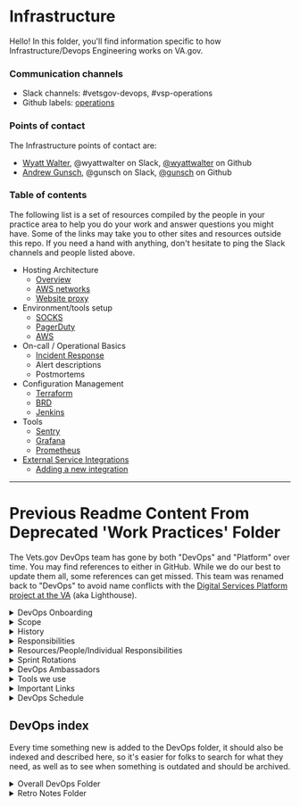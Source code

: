 # Infrastructure 
Hello! In this folder, you'll find information specific to how Infrastructure/Devops Engineering works on VA.gov. 

### Communication channels
- Slack channels: #vetsgov-devops, #vsp-operations
- Github labels: [operations](https://app.zenhub.com/workspaces/vsp-5cedc9cce6e3335dc5a49fc4/board?labels=operations&repos=133843125)

### Points of contact
The Infrastructure points of contact are:  
- [Wyatt Walter](mailto:wyatt@adhocteam.us), @wyattwalter on Slack, [@wyattwalter](https://github.com/wyattwalter) on Github
- [Andrew Gunsch](mailto:andrew.gunsch@adhocteam.us), @gunsch on Slack, [@gunsch](https://github.com/gunsch) on Github

### Table of contents
The following list is a set of resources compiled by the people in your practice area to help you do your work and answer questions you might have. Some of the links may take you to other sites and resources outside this repo. If you need a hand with anything, don't hesitate to ping the Slack channels and people listed above.
- Hosting Architecture
    - [Overview](https://github.com/department-of-veterans-affairs/vets.gov-team/blob/master/Practice%20Areas/Engineering/TechnicalArchitectureOverview.md)
    - [AWS networks](https://github.com/department-of-veterans-affairs/vets.gov-team/tree/master/Products/Platform/Infrastructure#aws--vaec)
    - [Website proxy](https://github.com/department-of-veterans-affairs/vets.gov-team/tree/master/Products/Platform/Infrastructure#reverse-proxy)
- Environment/tools setup
    - [SOCKS](https://github.com/department-of-veterans-affairs/vets.gov-team/tree/master/Products/Platform/Infrastructure#socks-proxy)
    - [PagerDuty](https://github.com/department-of-veterans-affairs/devops/blob/master/terraform/environments/dsva-pagerduty/README.md)
    - [AWS](https://github.com/department-of-veterans-affairs/devops#setup)
- On-call / Operational Basics
    - [Incident Response](https://github.com/department-of-veterans-affairs/vets.gov-team/tree/master/Products/Platform/Infrastructure#incident-response)
    - Alert descriptions
    - Postmortems
- Configuration Management
    - [Terraform](https://github.com/department-of-veterans-affairs/vets.gov-team/tree/master/Products/Platform/Infrastructure#terraform)
    - [BRD](https://github.com/department-of-veterans-affairs/vets.gov-team/blob/master/Products/Platform/Infrastructure/README.md#integration--deployment-pipeline)
    - [Jenkins](https://github.com/department-of-veterans-affairs/vets.gov-team/blob/master/Products/Platform/Infrastructure/README.md#jenkins)
- Tools
    - [Sentry](https://github.com/department-of-veterans-affairs/vets.gov-team/blob/master/Products/Platform/Infrastructure/README.md#sentry)
    - [Grafana](https://github.com/department-of-veterans-affairs/vets.gov-team/blob/master/Products/Platform/Infrastructure/README.md#grafana)
    - [Prometheus](https://github.com/department-of-veterans-affairs/vets.gov-team/blob/master/Products/Platform/Infrastructure/README.md#prometheus)
- [External Service Integrations](https://github.com/department-of-veterans-affairs/devops/blob/master/docs/External%20Service%20Integrations/README.md)
    - [Adding a new integration](https://github.com/department-of-veterans-affairs/devops/blob/master/docs/External%20Service%20Integrations/Adding%20A%20New%20Integration.md)


---

# Previous Readme Content From Deprecated 'Work Practices' Folder
The Vets.gov DevOps team has gone by both "DevOps" and "Platform" over time. You may find references to either in GitHub. While we do our best to update them all, some references can get missed. This team was renamed back to "DevOps" to avoid name conflicts with the [Digital Services Platform project at the VA](https://github.com/department-of-veterans-affairs/va-digital-services-platform-docs) (aka Lighthouse).

<details>
  
<summary>DevOps Onboarding</summary>

## DevOps Onboarding

Welcome to the team! If all has gone well, you've made it through our [main onboarding section](https://github.com/department-of-veterans-affairs/vets.gov-team/wiki/Onboarding) and you're ready to start work with the DevOps teem. This should help you get started. 

Resources from the sprint teams will work with the DevOps team regularly to encourage further cross-product communication. In onboarding, find out what we do, our history, our responsibilities, and who the people are who share those responsibilities.

[Get started on the DevOps team](https://github.com/department-of-veterans-affairs/vets.gov-team/blob/master/Practice%20Areas/Engineering/Infrastructure/Onboarding.md).

</details>

<details>
  
<summary>Scope</summary>

## Scope

DevOps provides development and maintenance resources with a focus on establishing reusable libraries, patterns, and processes for use across the Vets.gov project. Efforts may span the entirety of the project stack, including documentation, design, frontend, backend, supporting services, process, and infrastructure.

This team should be consulted on new application sprint team developments, but will not monopolize development of cross-product features. Rather, they are responsible for helping these teams build those features as reusable, maintainable components.

</details>

<details>
  
<summary>History</summary>

## History

The DevOps team originally provided infrastructure and deployment processes for the Vets.gov project. The DSVA maintained a separate team to build similar components for Appeals. Both projects continued to develop separate infrastructure and utilities to better support application development. Frequent dialog between the teams led to the utilization of similar technologies, but implementation details differed.

An effort to reduce the duplication of work and take advantage of the common technology stack led to the development of a framework capable of providing a common set of tools and provisioning with the ability to customize as needed for each project. This work, resulting in the ability to solve common problems faced by both teams, led to the creation of the DSVA SRE team. This new team breaks down silos between the Appeals and Vets.gov teams, and provides the opportunity to further scale resources and services into additional DSVA projects and ultimately to the VA. For more information, see the [SRE Team design rationale](https://github.com/department-of-veterans-affairs/devops/blob/master/docs/SRETeam.md). 

DevOps historically contributed to a common technology stack across the Vets.gov application stack as well. The team developed common monitoring, logging, exception tracking systems, and assisted with the integration of basic resilience patterns. Contributions to documentation and process helped formalize requirements for code review and incident response. 

This team continues to break down silos between sprint teams by reimplementing the pattern that led to the DSVA SRE team. 

</details>

<details>
  
<summary>Responsibilities</summary>

## Responsibilities

Responsibilities includes operation and maintenance of Vets.gov systems, as well as development aimed at providing new features for and enhancement of those systems. Additionally, we develop documentation, libraries, services, and features that enhance and enable the development of products across the application sprint teams. We train and consult with application sprint teams to ensure these resources are utilized properly, and encourage ownership of product operation in the production environment.

### Vets.gov

* Develop and maintain infrastructure
* Develop and maintain high-level monitoring and alerts functionality
* Develop and maintain deployment pipeline
* Develop and maintain source control management
* Develop and maintain change preview functionality
* Record release/deployment information
* Respond to operation and security incidents
* Maintain backup systems and execute recovery operations
* Optimize for system performance
* Perform schema modifications and data migrations
* Develop and evangelize platform services
* Provide framework for resilience patterns

### DSVA SRE

* Strategic planning
* System operation and maintenance
* Participate in on-call rotations for common services
* Perform Shared configuration updates / bug fixes
* ATO
* Perform cross-team audits
* Consolidate documentation

</details>

<details>
  
<summary>Resources/People/Individual Responsibilities</summary>

## Resources/People/Individual Responsibilities

| Name | Roles |
| --- | --- |
| Brian Gryth | Delivery Owner / ATO Product Manager |
| Wyatt Walter | Product Owner / Tech Lead |
| TBD | Backend Engineer / Full Stack Engineer |
| James Kassemi | Backend Engineer / ATO Product Support / DevOps Engineer (Limited Capacity) |
| Craig Butler | DevOps Engineer / ATO Product Support |
| Aaron Wieczorek | DevOps Engineer (Limited Capacity) / ATO Product Consultant / DSVA Liaison |

### Product Owner / Tech Lead

* Ensure team is operating effectively to achieve overall team goals
* Ensure reliability and correctness in team technical deliverables
* Provide team technical strategy
* Understand upcoming product requirements and roadmap
* Participate in feature development and lead technical direction
* Develop and review postmortems for all significant events
* Coordinate with delivery manager to ensure timely and transparent delivery
* Organize team on-call schedules
* Perform 1:1’s with all members of the team
* Perform interviews with potential candidates for team
* Coordinate with DSVA SRE team on major technical strategy decisions
* Consult with Vets technical lead on all major requirements and developments
* Ensure team is utilizing up to date documentation for architecture and system response
* Interface with external service providers to ensure and maintain reliable integrations
* Establish and maintain security audit procedures

### Backend Engineer

* Build reusable, performant, tested, and correct code and libraries for use in the backend application
* Maintain ownership of deliverables in production operation
* Assist with architecture and design of components in the backend application
* Utilize knowledge of infrastructure and deployment pipeline to debug application issues and respond to incidents
* Follow new technologies and suggest updates/improvements
* Perform cross-team code review for backend application additions
* Coordinate with the delivery manager to ensure timely and transparent delivery

### Full Stack Engineer

* Build reusable, performant, tested, and correct code for use in the frontend and backend application
* Maintain ownership of deliverables in production operation
* Assist with architecture and design of components in both the frontend and backend applications
* Work with design, user experience and user research resources to implement frontend deliverables
* Assist with design and architecture of APIs and other integration points
* Coordinate with the delivery manager to ensure timely and transparent delivery
* Perform cross-team code review for backend application additions

### DevOps Engineer

* Build reusable, tested, and correct infrastructure and associated configuration
* Automate recurring tasks
* Provide a path to production for all applications
* Monitor network services, system infrastructure, and application entry/exit points
* Respond to infrastructure and application alerts and incidents
* Maintain ownership of deliverables in production operation
* Utilize knowledge of infrastructure and deployment pipeline to debug application issues
* Liaise with Backend and Frontend engineers to inform and optimize CI/CD pipelines
* Coordinate with the delivery manager to ensure timely and transparent delivery
* Respond to and report remediation of WASA and NESSUS scans
* Perform and respond to internal security audits

### DSVA Liaison

* Provide assistance navigating VA/DSVA policy
* Consult with Platform team on all major new VA/DSVA updates
* Assist with escalation of issues through the proper channels
* Provide background and context for architecture and design of integrations

### ATO Product Manager

* Ensures ATO documentation is in sync with team’s practical security/operational goals and roadmap
* Ensures ATO documentation updated and included in RiskVision
* Coordinates response to ATO requests by ISO
* Delegates review tasks and schedules deliverables with ATO Support / Tech Lead
* Develops and maintains Information Security Assessment and Memorandum of Understanding documentation for external integrations
* Submits and manages ESCCB requests

### ATO Product Support

* Ensure technical accuracy of Privacy Impact Assessments and Privacy Threshold Analysis
* Regularly review Standard Operating Procedures and suggest improvements to documentation
* Work with team to establish required integration points and assist with development of ESCCB requests

### ATO Product Consultant

* Reviews all ATO related documentation for validity against NIST requirements
* Coordinates efforts to consolidate ATO documentation across DSVA projects 

</details>

<details>
  
<summary>Sprint Rotations</summary>

## Rotations

To encourage cross-team collaboration and to ensure usability and applicability of Platform product contributions, we will pull resources from Kudos, Rainbows, Nebula, or Unicorns for single sprint rotations. 

During their rotation, team members will ideally work on a platform feature that is relevant to their sprint team or that they have some relevant background/context on. They will also spend some time working on core DevOps tasks in order to disseminate expertise on how Vets.gov is operated. The rotation schedule should be determined during Program Increment (PI) planning.

</details>

<details>
  
<summary>DevOps Ambassadors</summary>

## Ambassadors

To encourage the continued application of processes and experience from DevOps team rotations, a member of each team will become the DevOps Ambassador. They are responsible for maintaining familiarity with DevOps projects/developments, and ensuring that DevOps is updated with major feature/process developments on their team.

</details>

<details>
  
<summary>Tools we use</summary>
  
## Tools we use

This is a place for you to add the things you use often that you think might be useful to other members of the team. 

- [PR Checklist](https://github.com/department-of-veterans-affairs/vets.gov-team/blob/bf585327f2e54c29431e70c6f9298ef0e0a86694/Practice%20Areas/Engineering/PR-Checklist.md): Code-review guidelines 
- [SiP Prefill Process Document](https://github.com/department-of-veterans-affairs/vets.gov-team/blob/111ec83407c93ec52c155593c30459a7f6ad99ddProducts/Global/SiP-Prefill/Process.md)
- [Maintenance and downtime for VA partners listserv](https://github.com/department-of-veterans-affairs/vets.gov-team/blob/bf18768e1a441053e3ca3bfd0bb8c4e9d3455dad/Groups/DevOps.md)
- [Vets-API Endpoint Punch List](https://github.com/department-of-veterans-affairs/vets.gov-team/blob/09252ff2c2fb73f1bae73d4e994886e49ef4275d/Practice%20Areas/Engineering/vets-api-endpoint-punch-list.md)
- [USDS Mailing Lists](https://github.com/department-of-veterans-affairs/vets.gov-team/blob/54a5be82e0059371d112d3c988c9f32976b8b2b9/Practice%20Areas/mailing-lists.md)
- [DevOps Sprint Log](https://github.com/department-of-veterans-affairs/vets.gov-team/blob/15ceb6538b5b1f5d9d13c5e283bd7516e2e8421b/Practice%20Areas/Engineering/Infrastructure/sprintlog.md)
- [Vets.gov Threat Model](https://github.com/department-of-veterans-affairs/vets.gov-team/blob/09a7ae989bb11b94175c104a583b47cb33c7949b/Products/Vets.gov%20Platform/Infrastructure/threat_model/vetsgov_threat_model.md)
- [Test Plan](https://github.com/department-of-veterans-affairs/vets.gov-team/blob/6408a2430b26f45aaf3644c225f34963a403cf3fProducts/Global/Claim%20Status/file-claim/technical-documents/test-plan.md)
- [Postmortems](https://github.com/department-of-veterans-affairs/vets.gov-team/tree/48f856d8ab5fd1ed89d465878911b2167c4978b8/Postmortems): In the event of a page or service interruption, a postmortem provides a useful reference for understanding problems with our systems and approach, and for communicating the issue to stakeholders. A postmortem should be crafted for every event that causes a page or an interruption to expected service operation.
- [Soft-launch Strategies](https://github.com/department-of-veterans-affairs/vets.gov-team/blob/dab978d07c2e7c38464adf9fb59b21c8850024ba/Practice%20Areas/Engineering/Soft%20Launch%20Strategies.md)
- [Review Instances](https://github.com/department-of-veterans-affairs/vets.gov-team/blob/3451f045f26c6f02d126231825e3a84fb59aeb70/Practice%20Areas/Engineering/Review%20Instances.md)
- [Documented Decisions: Backend Repositories](https://github.com/department-of-veterans-affairs/vets.gov-team/blob/c6e38fa124737b47177f072617d8aa1851f0f875/Practice%20Areas/Engineering/DocumentedDecisions/Vets.gov%20Backend%20Repositories.md)
- [Deployment Process](https://github.com/department-of-veterans-affairs/vets.gov-team/blob/21f38d8322f2b05bc1a2b0c05637d6c2a888c7dc/Practice%20Areas/Engineering/Deployment%20Process.md): Notifying the DevOps team on what feature flags should be enabled/disabled in staging and production environment is an important part of this process.
- [Alerts](https://github.com/department-of-veterans-affairs/vets.gov-team/blob/ea25dd07dc501f86eb38e3276bfced6d2f7be9d2/Practice%20Areas/Engineering/Alerts.md): This document describes alerts generated by Vets.gov monitoring systems.
- [Key Management](https://github.com/department-of-veterans-affairs/vets.gov-team/blob/fe6f2e147f26d6fc1d84fd80cd1185e0d6e0b356/Practice%20Areas/Engineering/Key%20Management.md): This document outlines our guidelines and general practices with regards to managing cryptographic keys and access credentials for protected systems.
- [Sending Metrics Using StatsD](https://github.com/department-of-veterans-affairs/vets.gov-team/blob/cb48d857cb1f2681241380b58fb544ffccbefed9/Practice%20Areas/Engineering/Sending%20Metrics%20Using%20StatsD.md):This document is meant to provide an introduction to how StatsD metrics are sent, how they interact with Prometheus, and how a developer can use them on vets-api.
- [Structured Logging](https://github.com/department-of-veterans-affairs/vets.gov-team/blob/6408a2430b26f45aaf3644c225f34963a403cf3f/Products/Vets.gov%20Platform/Infrastructure/monitoring/structured-logging.md): Output structured logs that are human readable and machine parsable. Automate the logging of event ids, and make it easy to publish metrics.




</details>

<details>
  
<summary>Important Links</summary>

## Important links

This is where we store links from outside the Vets.gov repo that can be helpful to the DevOps practice area. Again, feel free to add links that you find helpful.

</details>

<details>
  
<summary>DevOps Schedule</summary>

## DevOps schedule

Meetings and schtuff

[Check out the minutes from Engineering/DevOps meetings](https://github.com/department-of-veterans-affairs/vets.gov-team/tree/0ecf7bcf054211023cc401d2fc9f4f593f98be4f/Practice%20Areas/Engineering/Eng%20Team%20Meetings).

</details>

## DevOps index 

Every time something new is added to the DevOps folder, it should also be indexed and described here, so it's easier for folks to search for what they need, as well as to see when something is outdated and should be archived. 

<details>
    
<summary>Overall DevOps Folder</summary>

## [Overall DevOps Folder](https://github.com/department-of-veterans-affairs/vets.gov-team/tree/master/Practice%20Areas/Engineering/Infrastructure)

- [When, How, and Why to Engage Platform](https://github.com/department-of-veterans-affairs/vets.gov-team/blob/master/Practice%20Areas/Engineering/Infrastructure/Engage-Platform.md)
- [Onboarding](https://github.com/department-of-veterans-affairs/vets.gov-team/blob/master/Practice%20Areas/Engineering/Infrastructure/Onboarding.md): Things you need to know when you join the DevOps team
- [Readme](https://github.com/department-of-veterans-affairs/vets.gov-team/blob/master/Practice%20Areas/Engineering/Infrastructure/README.md): Welcome to DevOps
- [DevOps Team Sprint Log](https://github.com/department-of-veterans-affairs/vets.gov-team/blob/master/Practice%20Areas/Engineering/Infrastructure/sprintlog.md): This document tracks the teams sprint goals and performance over time. 

</details>

<details>
    
<summary>Retro Notes Folder</summary>

## [Retro Notes Folder](https://github.com/department-of-veterans-affairs/vets.gov-team/tree/master/Practice%20Areas/Engineering/Infrastructure/Retro%20Notes)
    
   - [PI 6 Sprint 3 Devops Retro](https://github.com/department-of-veterans-affairs/vets.gov-team/blob/master/Practice%20Areas/Engineering/Infrastructure/Retro%20Notes/PI%206%20Sprint%203%20Devops%20Retro.pdf): What went well? (Kong deployment, AdHoc retreat) What didn't? (Sharing Terraform with Appeals, turning on-call requests into tickets)
   - [PI 7 Sprint 2 & 3 Devops Retro](https://github.com/department-of-veterans-affairs/vets.gov-team/blob/master/Practice%20Areas/Engineering/Infrastructure/Retro%20Notes/PI%207%20Sprint%202%20%26%203%20Devops%20Retro.pdf): What went well? (Closed tickets, onboarding) What didn't? (Confusion around ESCCB, testing requests come in last-minute)
   - [PI8 Sprint 1 Devops Retro](https://github.com/department-of-veterans-affairs/vets.gov-team/blob/master/Practice%20Areas/Engineering/Infrastructure/Retro%20Notes/PI8%20Sprint%201%20Devops%20Retro.csv): What went well? (Caught up on grooming, ESCCB for preview.va.gov was approved) What didn't? (Explore the possibility of hiring a security analyst or similar position to handle the ATO process)
    
</details>

